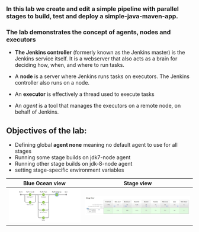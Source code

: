 ### In this lab we create and edit a simple pipeline with parallel stages to build, test and deploy a simple-java-maven-app. 

### The lab demonstrates the concept of agents, nodes and executors

+ **The Jenkins controller** (formerly known as the Jenkins master) is the Jenkins service itself. It is a webserver that also acts as a brain for deciding how, when, and where to run tasks.

+ A **node** is a server where Jenkins runs tasks on executors. The Jenkins controller also runs on a node.

+ An **executor** is effectively a thread used to execute tasks

+ An *agent* is a tool that manages the executors on a remote node, on behalf of Jenkins.

## Objectives of the lab:
+ Defining global **agent none** meaning no default agent to use for all stages
+ Running some stage builds on jdk7-node agent
+ Running other stage builds on jdk-8-node agent
+ setting stage-specific environment variables


Blue Ocean view               |    Stage view        | 
:-------------------------:|:-------------------------:|
![Pipleline Visualization](https://github.com/fred-juma/Certified-Jenkins-Administrator/blob/main/images/Lab02_stage_blue_ocean_view.JPG)|![Pipleline Visualization](https://github.com/fred-juma/Certified-Jenkins-Administrator/blob/main/images/Lab02_stage_build_stage_view.JPG)|


